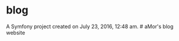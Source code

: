 blog
====

A Symfony project created on July 23, 2016, 12:48 am.
#   a M o r ' s   b l o g   w e b s i t e  
 